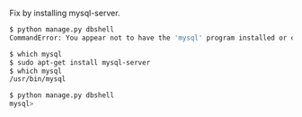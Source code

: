 Fix by installing mysql-server.

```bash
$ python manage.py dbshell
CommandError: You appear not to have the 'mysql' program installed or on your path.

$ which mysql
$ sudo apt-get install mysql-server
$ which mysql
/usr/bin/mysql

$ python manage.py dbshell
mysql>
```